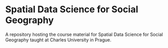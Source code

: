 # Spatial Data Science for Social Geography

A repository hosting the course material for Spatial Data Science for Social Geography taught at  Charles University in Prague.
